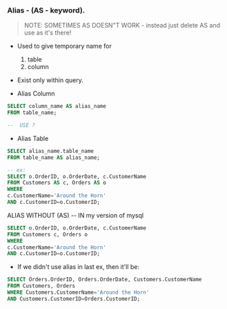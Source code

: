 ### Alias - (AS - keyword).
> NOTE: SOMETIMES AS DOESN"T WORK - instead just delete AS and use as it's there!
- Used to give temporary name for
  1. table 
  2. column
- Exist only within query.

- Alias Column 
``` sql 
SELECT column_name AS alias_name
FROM table_name;

--  USE ?
```
- Alias Table
``` sql
SELECT alias_name.table_name
FROM table_name AS alias_name;

-- ex:
SELECT o.OrderID, o.OrderDate, c.CustomerName
FROM Customers AS c, Orders AS o
WHERE 
c.CustomerName='Around the Horn' 
AND c.CustomerID=o.CustomerID;
```
ALIAS WITHOUT (AS) -- IN my version of mysql
``` sql
SELECT o.OrderID, o.OrderDate, c.CustomerName
FROM Customers c, Orders o
WHERE 
c.CustomerName='Around the Horn' 
AND c.CustomerID=o.CustomerID;
```

- If we didn't use alias in last ex, then it'll be:
``` sql
SELECT Orders.OrderID, Orders.OrderDate, Customers.CustomerName
FROM Customers, Orders
WHERE Customers.CustomerName='Around the Horn' 
AND Customers.CustomerID=Orders.CustomerID;
```